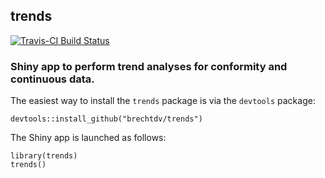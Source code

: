 ## trends

[![Travis-CI Build Status](https://travis-ci.org/brechtdv/trends.svg?branch=master)](https://travis-ci.org/brechtdv/trends)

### Shiny app to perform trend analyses for conformity and continuous data.

The easiest way to install the `trends` package is via the `devtools` package:

    devtools::install_github("brechtdv/trends")

The Shiny app is launched as follows:

    library(trends)
    trends()
